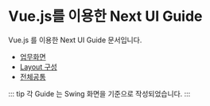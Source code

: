 # Vue.js를 이용한 Next UI Guide

Vue.js 를 이용한 Next UI Guide 문서입니다.

- [업무화면]()
- [Layout 구성]()
- [전체공통]()

::: tip
 각 Guide 는 Swing 화면을 기준으로 작성되었습니다.
:::